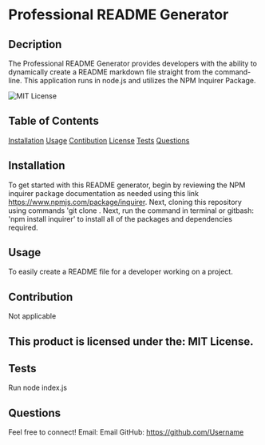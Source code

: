 # Professional README Generator

  ## Decription
  The Professional README Generator provides developers with the ability to dynamically create a README markdown file straight from the command-line. This application runs in node.js and utilizes the NPM Inquirer Package.

  ![MIT License](https://img.shields.io/badge/license-MIT%20License-blue.svg)

  ## Table of Contents
  [Installation](#installation)
  [Usage](#usage)
  [Contibution](#contribution)
  [License](#license)
  [Tests](#test)
  [Questions](#questions)

  ## Installation
  To get started with this README generator, begin by reviewing the NPM inquirer package documentation as needed using this link https://www.npmjs.com/package/inquirer. Next, cloning this repository using commands 'git clone . Next, run the command in terminal or gitbash: 'npm install inquirer' to install all of the packages and dependencies required.

  ## Usage
  To easily create a README file for a developer working on a project.

  ## Contribution
  Not applicable

  ## This product is licensed under the: MIT License.

  ## Tests
  Run node index.js

  ## Questions
  Feel free to connect!
  Email: Email
  GitHub: https://github.com/Username
